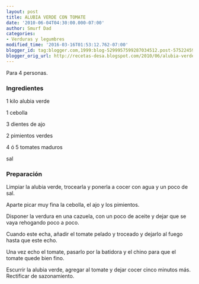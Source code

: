```yaml
---
layout: post
title: ALUBIA VERDE CON TOMATE
date: '2010-06-04T04:30:00.000-07:00'
author: Smurf Dad
categories:
- Verduras y legumbres
modified_time: '2016-03-16T01:53:12.762-07:00'
blogger_id: tag:blogger.com,1999:blog-5299957599287034512.post-5752245992354478116
blogger_orig_url: http://recetas-desa.blogspot.com/2010/06/alubia-verde-con-tomate.html
---
```


Para 4 personas.

<h3>Ingredientes</h3>


1 kilo alubia verde

1 cebolla

3 dientes de ajo

2 pimientos verdes

4 &oacute; 5 tomates maduros

sal

<h3>Preparaci&oacute;n</h3>


Limpiar la alubia verde, trocearla y ponerla a cocer con agua y un poco de sal.

Aparte picar muy fina la cebolla, el ajo y los pimientos.

Disponer la verdura en una cazuela, con un poco de aceite y dejar que se vaya rehogando poco a poco.

Cuando este echa, a&ntilde;adir el tomate pelado y troceado y dejarlo al fuego hasta que este echo.

Una vez echo el tomate, pasarlo por la batidora y el chino para que el tomate quede bien fino.

Escurrir la alubia verde, agregar al tomate y dejar cocer cinco minutos m&aacute;s. Rectificar de sazonamiento.


